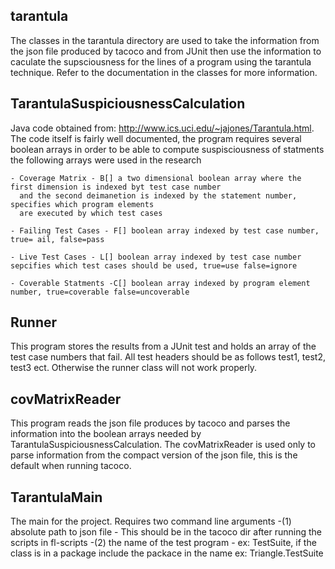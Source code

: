 tarantula
---------
The classes in the tarantula directory are used to take the information from the json file produced by tacoco and from JUnit then
use the information to caculate the supsciousness for the lines of a program using the tarantula technique. Refer to the documentation
in the classes for more information.

TarantulaSuspiciousnessCalculation
----------------------------------
Java code obtained from: http://www.ics.uci.edu/~jajones/Tarantula.html. The code itself is fairly well documented, the program 
requires several boolean arrays in order to be able to compute suspisciousness of statments the following arrays were used in the research

	- Coverage Matrix - B[] a two dimensional boolean array where the first dimension is indexed byt test case number
	  and the second deimanetion is indexed by the statement number, specifies which program elements
	  are executed by which test cases

	- Failing Test Cases - F[] boolean array indexed by test case number, true= ail, false=pass

	- Live Test Cases - L[] boolean array indexed by test case number sepcifies which test cases should be used, true=use false=ignore 

 	- Coverable Statments -C[] boolean array indexed by program element number, true=coverable false=uncoverable

Runner
------
This program stores the results from a JUnit test and holds an array of the test case numbers that fail. All
test headers should be as follows test1, test2, test3 ect. Otherwise the runner class will not work properly.

covMatrixReader
---------------
This program reads the json file produces by tacoco and parses the information into the boolean arrays needed by 
TarantulaSuspiciousnessCalculation. The covMatrixReader is used only to parse information from the compact version of the json
file, this is the default when running tacoco.

TarantulaMain
--------------
The main for the project. Requires two command line arguments
	-(1) absolute path to json file - This should be in the tacoco dir after running the scripts in fl-scripts
	-(2) the name of the test program - ex: TestSuite, if the class is in a package include the packace in the name ex: Triangle.TestSuite
